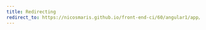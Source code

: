 ```yaml
---
title: Redirecting
redirect_to: https://nicosmaris.github.io/front-end-ci/60/angular1/app/index.html
---
```

